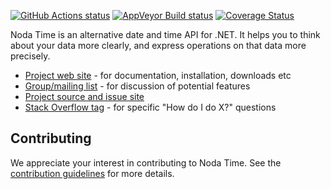 [![GitHub Actions status](https://img.shields.io/github/workflow/status/nodatime/nodatime/Build%20push)](https://github.com/nodatime/nodatime/actions?query=workflow%3A%22Build+push%22)
[![AppVeyor Build status](https://ci.appveyor.com/api/projects/status/kw664whqre92a00m?svg=true)](https://ci.appveyor.com/project/nodatime/nodatime)
[![Coverage Status](https://codecov.io/gh/nodatime/nodatime/branch/main/graph/badge.svg)](https://codecov.io/gh/nodatime/nodatime)

Noda Time is an alternative date and time API for .NET. It helps you to
think about your data more clearly, and express operations on that data more
precisely.

* [Project web site](http://nodatime.org) - for documentation, installation, downloads etc
* [Group/mailing list](https://groups.google.com/group/noda-time) - for discussion of potential features 
* [Project source and issue site](https://github.com/nodatime/nodatime)
* [Stack Overflow tag](http://stackoverflow.com/questions/tagged/nodatime) - for specific "How do I do X?" questions

## Contributing

We appreciate your interest in contributing to Noda Time. See the [contribution guidelines](https://github.com/nodatime/nodatime/blob/main/CONTRIBUTING.md) for more details.
